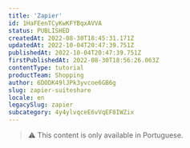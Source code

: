 ```yaml
---
title: 'Zapier'
id: 1HaFEenTCyKwKFYBqxAVVA
status: PUBLISHED
createdAt: 2022-08-30T18:45:31.171Z
updatedAt: 2022-10-04T20:47:39.751Z
publishedAt: 2022-10-04T20:47:39.751Z
firstPublishedAt: 2022-08-30T18:56:26.063Z
contentType: tutorial
productTeam: Shopping
author: 6DODK49lJPk3yvcoe6GB6g
slug: zapier-suiteshare
locale: en
legacySlug: zapier
subcategory: 4y4ylvqceE6vVqEF8IWZix
---
```


>⚠️ This content is only available in Portuguese.
